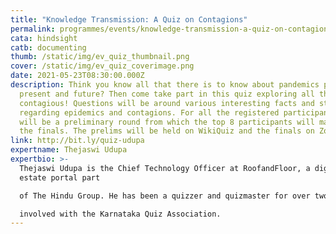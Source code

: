 ```yaml
---
title: "Knowledge Transmission: A Quiz on Contagions"
permalink: programmes/events/knowledge-transmission-a-quiz-on-contagions/
cata: hindsight
catb: documenting
thumb: /static/img/ev_quiz_thumbnail.png
cover: /static/img/ev_quiz_coverimage.png
date: 2021-05-23T08:30:00.000Z
description: Think you know all that there is to know about pandemics past,
  present and future? Then come take part in this quiz exploring all things
  contagious! Questions will be around various interesting facts and stories
  regarding epidemics and contagions. For all the registered participants, there
  will be a preliminary round from which the top 8 participants will make it to
  the finals. The prelims will be held on WikiQuiz and the finals on Zoom.
link: http://bit.ly/quiz-udupa
expertname: Thejaswi Udupa
expertbio: >-
  Thejaswi Udupa is the Chief Technology Officer at RoofandFloor, a digital real
  estate portal part

  of The Hindu Group. He has been a quizzer and quizmaster for over two decades, and is actively

  involved with the Karnataka Quiz Association.
---
```

